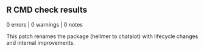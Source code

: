 ## R CMD check results

0 errors \| 0 warnings \| 0 notes

This patch renames the package (hellmer to chatalot) with lifecycle changes and internal improvements.